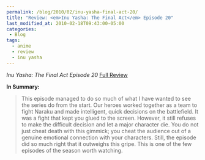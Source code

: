 ```yaml
---
permalink: /blog/2010/02/inu-yasha-final-act-20/
title: "Review: <em>Inu Yasha: The Final Act</em> Episode 20"
last_modified_at: 2010-02-18T09:43:00-05:00
categories:
 - Blog
tags:
  - anime
  - review
  - inu yasha
---
```


_Inu Yasha: The Final Act Episode 20_ [Full Review](http://www.mania.com/inu-yasha-final-act-episode-20_article_120702.html)

**In Summary:**
> This episode managed to do so much of what I have wanted to see the series do from the start. Our heroes worked together as a team to fight Naraku and made intelligent, quick decisions on the battlefield. It was a fight that kept you glued to the screen. However, it still refuses to make the difficult decision and let a major character die. You do not just cheat death with this gimmick; you cheat the audience out of a genuine emotional connection with your characters. Still, the episode did so much right that it outweighs this gripe. This is one of the few episodes of the season worth watching.